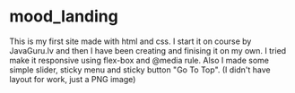 # mood_landing
This is my first site made with html and css.
I start it on course by JavaGuru.lv and then I have been creating and finising it on my own.
I tried make it responsive using flex-box and @media rule.
Also I made some simple slider, sticky menu and sticky button "Go To Top".
(I didn't have layout for work, just a PNG image)
